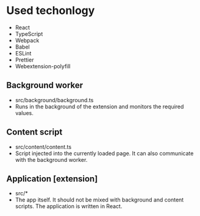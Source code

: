 # Used techonlogy
- React
- TypeScript
- Webpack
- Babel
- ESLint
- Prettier
- Webextension-polyfill

## Background worker
- src/background/background.ts
- Runs in the background of the extension and monitors the required values.

## Content script
- src/content/content.ts
- Script injected into the currently loaded page. It can also communicate with the background worker.

## Application [extension]
- src/*
- The app itself. It should not be mixed with background and content scripts. The application is written in React.